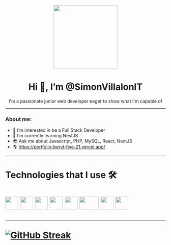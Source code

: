 <div id="header" align="center" >
  <img width="200" src="https://media.giphy.com/media/MdA16VIoXKKxNE8Stk/giphy.gif" />
  <h1 align="center"> Hi 👋, I’m @SimonVillalonIT</h1>
  <p> I'm a passionate junior web developer eager to show what I'm capable of</p>
</div>     

---
### About me:
- 👀 I’m interested in be a Full Stack Developer
- 🌱 I’m currently learning NestJS
- 😎 Ask me about Javascript, PHP, MySQL, React, NextJS
- 🌎 https://portfolio-beryl-five-21.vercel.app/

---

<div align="left">
  <h1>Technologies that I use 🛠<h1>
  <div display="flex"> 
    <img width="40" height="40" src="https://clipground.com/images/html5-logo-2.png" />
    <img width="40" height="40" src="https://cdn.iconscout.com/icon/free/png-256/css-118-569410.png">
    <img width="40" height="40" src="https://logos-download.com/wp-content/uploads/2019/01/JavaScript_Logo.png">
    <img width="40" height="40" src="https://skorpil.cz/sites/default/files/styles/medium/public/2020-03/1_mn6bOs7s6Qbao15PMNRyOA.png?itok=H3ULzBtE">
    <img width="40" height="40" src="https://logos-download.com/wp-content/uploads/2016/09/React_logo_logotype_emblem.png">
    <img width="60" height="40" src="http://logos-download.com/wp-content/uploads/2016/09/Node_logo_NodeJS.png">
    <img width="40" height="40" src="https://dab1nmslvvntp.cloudfront.net/wp-content/uploads/2016/04/1459870313PHP-logo.svg.png">
    <img width="40" height="40" src="https://cdn.freebiesupply.com/logos/large/2x/mysql-5-logo-png-transparent.png">
  <div>

---
    
[![GitHub Streak](https://streak-stats.demolab.com/?user=SimonVillalonIT&theme=dark)](https://git.io/streak-stats)
